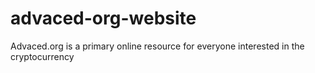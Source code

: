 # advaced-org-website
Advaced.org is a primary online resource for everyone interested in the cryptocurrency
